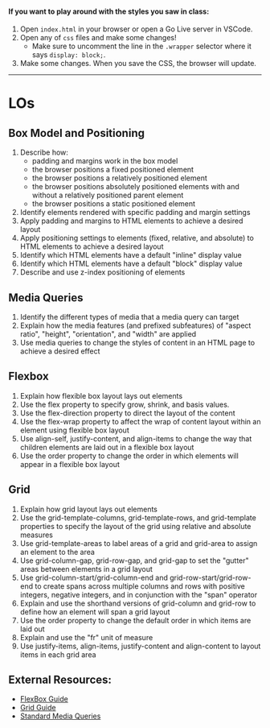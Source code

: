 #### If you want to play around with the styles you saw in class:
1. Open `index.html` in your browser or open a Go Live server in VSCode.
2. Open any of `css` files and make some changes! 
    * Make sure to uncomment the line in the `.wrapper` selector where it says `display: block;`.
3. Make some changes. When you save the CSS, the browser will update.
___
# LOs
## Box Model and Positioning
1. Describe how:
    * padding and margins work in the box model
    * the browser positions a fixed positioned element
    * the browser positions a relatively positioned element
    * the browser positions absolutely positioned elements with and without a relatively positioned parent element
    * the browser positions a static positioned element
2. Identify elements rendered with specific padding and margin settings
3. Apply padding and margins to HTML elements to achieve a desired layout
4. Apply positioning settings to elements (fixed, relative, and absolute) to HTML elements to achieve a desired layout
5. Identify which HTML elements have a default "inline" display value
6. Identify which HTML elements have a default "block" display value
7. Describe and use z-index positioning of elements

## Media Queries
1. Identify the different types of media that a media query can target
2. Explain how the media features (and prefixed subfeatures) of "aspect ratio", "height", "orientation", and "width" are applied
3. Use media queries to change the styles of content in an HTML page to achieve a desired effect

## Flexbox
1. Explain how flexible box layout lays out elements
2. Use the flex property to specify grow, shrink, and basis values.
3. Use the flex-direction property to direct the layout of the content
4. Use the flex-wrap property to affect the wrap of content layout within an element using flexible box layout
5. Use align-self, justify-content, and align-items to change the way that children elements are laid out in a flexible box layout
6. Use the order property to change the order in which elements will appear in a flexible box layout

## Grid
1. Explain how grid layout lays out elements
2. Use the grid-template-columns, grid-template-rows, and grid-template properties to specify the layout of the grid using relative and absolute measures
3. Use grid-template-areas to label areas of a grid and grid-area to assign an element to the area
4. Use grid-column-gap, grid-row-gap, and grid-gap to set the "gutter" areas between elements in a grid layout
5. Use grid-column-start/grid-column-end and grid-row-start/grid-row-end to create spans across multiple columns and rows with positive integers, negative integers, and in conjunction with the "span" operator
6. Explain and use the shorthand versions of grid-column and grid-row to define how an element will span a grid layout
7. Use the order property to change the default order in which items are laid out
8. Explain and use the "fr" unit of measure
9. Use justify-items, align-items, justify-content and align-content to layout items in each grid area

## External Resources:
* [FlexBox Guide](https://css-tricks.com/snippets/css/a-guide-to-flexbox/)
* [Grid Guide](https://css-tricks.com/snippets/css/complete-guide-grid/)
* [Standard Media Queries](https://css-tricks.com/snippets/css/media-queries-for-standard-devices/)